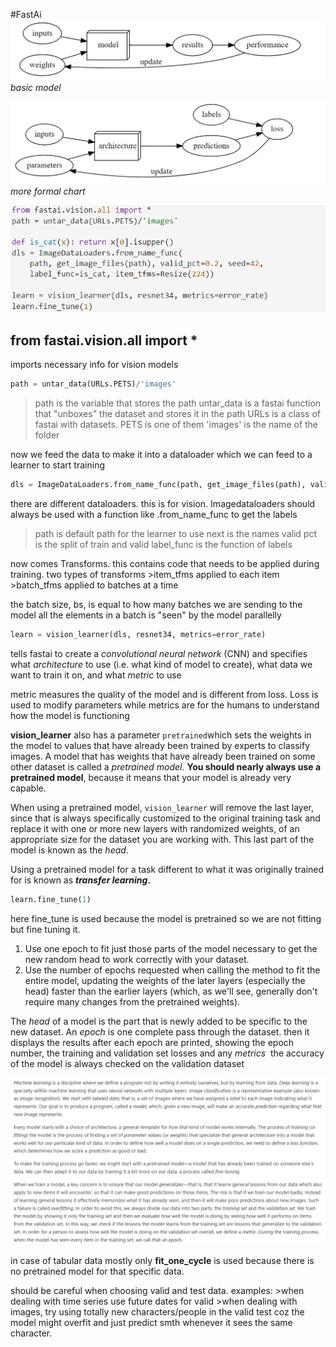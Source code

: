 #FastAi
![[Pasted image 20231011185932.png]](https://github.com/Golden-Exp/FastAi/blob/main/Lesson%201/Attachments/Pasted%20image%2020231011185932.png/?raw=true)
*basic model*

![[Pasted image 20231011190115.png]](https://github.com/Golden-Exp/FastAi/blob/main/Lesson%201/Attachments/Pasted%20image%2020231011190115.png/?raw=true)
*more formal chart*

![[Pasted image 20231011215405.png]](https://github.com/Golden-Exp/FastAi/blob/main/Lesson%201/Attachments/Pasted%20image%2020231011215405.png/?raw=true)
## from fastai.vision.all import *
imports necessary info for vision models

```python
path = untar_data(URLs.PETS)/'images'
```

>path is the variable that stores the path
>untar_data is a fastai function that "unboxes" the dataset and stores it in the path
>URLs is a class of fastai with datasets. PETS is one of them
>'images' is the name of the folder

now we feed the data to make it into a dataloader which we can feed to a learner to start training
```python
dls = ImageDataLoaders.from_name_func(path, get_image_files(path), valid_pct=0.2, seed=42, label_func=is_cat, item_tfms=Resize(224))
```

there are different dataloaders. this is for vision. Imagedataloaders should always be used with a function like .from_name_func to get the labels

>path is default path for the learner to use
>next is the names
>valid pct is the split of train and valid
>label_func is the function of labels

now comes Transforms. this contains code that needs to be applied during training. two types of transforms
			>item_tfms applied to each item
			>batch_tfms applied to batches at a time

the batch size, bs, is equal to how many batches we are sending to the model
all the elements in a batch is "seen" by the model parallelly

```python
learn = vision_learner(dls, resnet34, metrics=error_rate)
```

tells fastai to create a _convolutional neural network_ (CNN) and specifies what _architecture_ to use (i.e. what kind of model to create), what data we want to train it on, and what _metric_ to use

metric measures the quality of the model and is different from loss. Loss is used to modify parameters while metrics are for the humans to understand how the model is functioning

**vision_learner** also has a parameter `pretrained`which sets the weights in the model to values that have already been trained by experts to classify images.
A model that has weights that have already been trained on some other dataset is called a _pretrained model_. **You should nearly always use a pretrained model**, because it means that your model is already very capable. 

When using a pretrained model, `vision_learner` will remove the last layer, since that is always specifically customized to the original training task and replace it with one or more new layers with randomized weights, of an appropriate size for the dataset you are working with. This last part of the model is known as the _head_.

Using a pretrained model for a task different to what it was originally trained for is known as **_transfer learning_.**

```python
learn.fine_tune(1)
```

here fine_tune is used because the model is pretrained so we are not fitting but fine tuning it.
1. Use one epoch to fit just those parts of the model necessary to get the new random head to work correctly with your dataset.
2. Use the number of epochs requested when calling the method to fit the entire model, updating the weights of the later layers (especially the head) faster than the earlier layers (which, as we'll see, generally don't require many changes from the pretrained weights).

The _head_ of a model is the part that is newly added to be specific to the new dataset. An _epoch_ is one complete pass through the dataset.
then it displays
the results after each epoch are printed, showing the epoch number, the training and validation set losses and any _metrics_ 
the accuracy of the model is always checked on the validation dataset

![[Pasted image 20231011215309.png]](https://github.com/Golden-Exp/FastAi/blob/main/Lesson%201/Attachments/Pasted%20image%2020231011215309.png/?raw=true)

in case of tabular data mostly only **fit_one_cycle** is used because there is no pretrained model for that specific data.

should be careful when choosing valid and test data. 
examples:
	>when dealing with time series use future dates for valid 
	>when dealing with images, try using totally new characters/people in the valid test coz the model might overfit and just predict smth whenever it sees the same character.
	